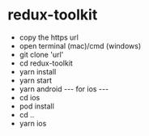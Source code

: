 # redux-toolkit

- copy the https url 
- open terminal (mac)/cmd (windows)
- git clone 'url'
- cd redux-toolkit
- yarn install
- yarn start
- yarn android
--- for ios ---
- cd ios
- pod install
- cd ..
- yarn ios
